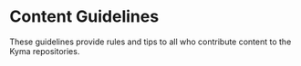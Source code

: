 # Content Guidelines

These guidelines provide rules and tips to all who contribute content to the Kyma repositories.
